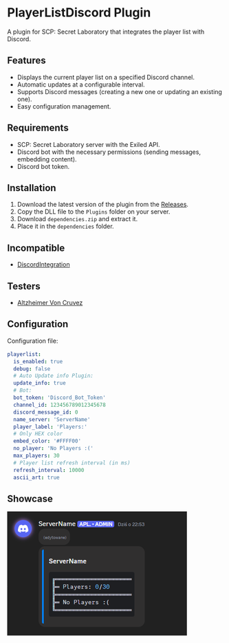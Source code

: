 # PlayerListDiscord Plugin

A plugin for SCP: Secret Laboratory that integrates the player list with Discord.

## Features

- Displays the current player list on a specified Discord channel.  
- Automatic updates at a configurable interval.  
- Supports Discord messages (creating a new one or updating an existing one).  
- Easy configuration management.  

## Requirements

- SCP: Secret Laboratory server with the Exiled API.  
- Discord bot with the necessary permissions (sending messages, embedding content).  
- Discord bot token.  

## Installation

1. Download the latest version of the plugin from the [Releases](https://github.com/Cat-Potato/PlayerListDiscord/releases).  
2. Copy the DLL file to the `Plugins` folder on your server.
3. Download `dependencies.zip` and extract it.
4. Place it in the `dependencies` folder.

## Incompatible
- [DiscordIntegration](https://github.com/Exiled-Team/DiscordIntegration)

## Testers
- [Altzheimer Von Cruvez](https://steamcommunity.com/profiles/76561199515830986/)

## Configuration  

Configuration file:

```yaml
playerlist:
  is_enabled: true
  debug: false
  # Auto Update info Plugin:
  update_info: true
  # Bot:
  bot_token: 'Discord_Bot_Token'
  channel_id: 123456789012345678
  discord_message_id: 0
  name_server: 'ServerName'
  player_label: 'Players:'
  # Only HEX color
  embed_color: '#FFFF00'
  no_player: 'No Players :('
  max_players: 30
  # Player list refresh interval (in ms)
  refresh_interval: 10000
  ascii_art: true
```
## Showcase
<img src="preview1.png">
